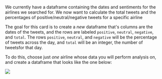<!--title={Setting up Dataframes for the Graph}-->

We currently have a dataframe containing the dates and sentiments for the airlines we searched for. We now want to calculate the total tweets and the percentages of positive/neutral/negative tweets for a specific airline


The goal for this card is to create a *new* dataframe that's columns are the dates of the tweets, and the rows are labeled `positive`, `neutral`, `negative`, and `total`. The rows `positive`, `neutral`, and `negative` will be the percentage of tweets across the day, and `total` will be an integer, the number of tweetsfor that day. 



To do this, choose just *one* airline whose data you will perform analysis on, and create a dataframe that looks like the one below: 

![](https://projectbit.s3-us-west-1.amazonaws.com/darlene/labs/Airline_DF.PNG)

